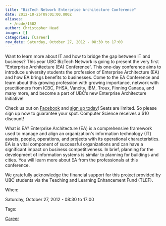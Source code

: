 ```yaml
---
title: "BizTech Network Enterprise Architecture Conference"
date: 2012-10-25T09:01:00.000Z
aliases:
  - /node/1502
author: Christopher Head
images: []
categories: [Career]
raw_date: Saturday, October 27, 2012 - 08:30 to 17:00
---
```


Want to learn more about IT and how to bridge the gap between IT and business? This year UBC BizTech Network is going to present the very first “Enterprise Architecture (EA) Conference”. This one-day conference aims to introduce university students the profession of Enterprise Architecture (EA) and how EA brings benefits to businesses. Come to the EA Conference and learn about this growing profession with growing importance, network with practitioners from ICBC, PHSA, Vancity, IBM, Troux, Finning Canada, and many more, and become a part of UBC’s new Enterprise Architecture Initiative!

Check us out on [Facebook](https://www.facebook.com/events/121544284663600/) and [sign up today](http://ubcbiztech.rezgo.com/?start_date=October+27%2C+2012&end_date=October+27%2C+2012)! Seats are limited. So please sign up now to guarantee your spot. Computer Science receives a $10 discount!

What is EA? Enterprise Architecture (EA) is a comprehensive framework used to manage and align an organization's information technology (IT) assets, people, operations, and projects with its operational characteristics. EA is a vital component of successful organizations and can have a significant impact on business competitiveness. In brief, planning for the development of information systems is similar to planning for buildings and cities. You will learn more about EA from the professionals at this conference.

We gratefully acknowledge the financial support for this project provided by UBC students via the Teaching and Learning Enhancement Fund (TLEF).

When: 

Saturday, October 27, 2012 - 08:30 to 17:00

Tags: 

[Career](/career)
